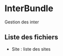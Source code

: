 # InterBundle
Gestion des inter

Liste des fichiers
--------------------
- Site : liste des sites



